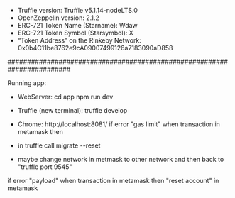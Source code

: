 - Truffle version: Truffle v5.1.14-nodeLTS.0
- OpenZeppelin version: 2.1.2
- ERC-721 Token Name (Starname): Wdaw
- ERC-721 Token Symbol (Starsymbol): X
- “Token Address” on the Rinkeby Network: 0x0b4C11be8762e9cA09007499126a7183090aD858

########################################################################


Running app:
- WebServer:
cd app
npm run dev

- Truffle (new terminal):
truffle develop

- Chrome:
http://localhost:8081/
if error "gas limit" when transaction in metamask then
- in truffle call migrate --reset
- maybe change network in metmask to other network and then back to "truffle port 9545"

if error "payload" when transaction in metamask then "reset account" in metamask
